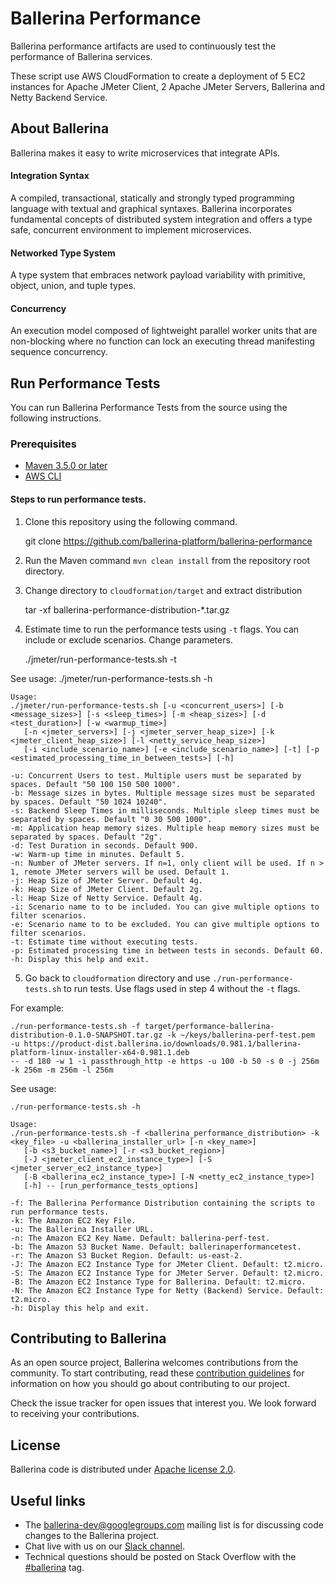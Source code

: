 # Ballerina Performance

Ballerina performance artifacts are used to continuously test the performance of Ballerina services.

These script use AWS CloudFormation to create a deployment of 5 EC2 instances for
Apache JMeter Client, 2 Apache JMeter Servers, Ballerina and Netty Backend Service.


## About Ballerina

Ballerina makes it easy to write microservices that integrate APIs.

#### Integration Syntax
A compiled, transactional, statically and strongly typed programming language with textual and graphical syntaxes. Ballerina incorporates fundamental concepts of distributed system integration and offers a type safe, concurrent environment to implement microservices.

#### Networked Type System
A type system that embraces network payload variability with primitive, object, union, and tuple types.

#### Concurrency
An execution model composed of lightweight parallel worker units that are non-blocking where no function can lock an executing thread manifesting sequence concurrency.

## Run Performance Tests

You can run Ballerina Performance Tests from the source using the following instructions.

### Prerequisites

* [Maven 3.5.0 or later](https://maven.apache.org/download.cgi)
* [AWS CLI](https://aws.amazon.com/cli/)

#### Steps to run performance tests.

1. Clone this repository using the following command.

    git clone https://github.com/ballerina-platform/ballerina-performance

2. Run the Maven command ``mvn clean install`` from the repository root directory.

3. Change directory to `cloudformation/target` and extract distribution

    tar -xf ballerina-performance-distribution-*.tar.gz

4. Estimate time to run the performance tests using `-t` flags. You can include or exclude scenarios. Change parameters.

    ./jmeter/run-performance-tests.sh -t
    
See usage:
    ./jmeter/run-performance-tests.sh -h

    Usage: 
    ./jmeter/run-performance-tests.sh [-u <concurrent_users>] [-b <message_sizes>] [-s <sleep_times>] [-m <heap_sizes>] [-d <test_duration>] [-w <warmup_time>]
       [-n <jmeter_servers>] [-j <jmeter_server_heap_size>] [-k <jmeter_client_heap_size>] [-l <netty_service_heap_size>]
       [-i <include_scenario_name>] [-e <include_scenario_name>] [-t] [-p <estimated_processing_time_in_between_tests>] [-h]
    
    -u: Concurrent Users to test. Multiple users must be separated by spaces. Default "50 100 150 500 1000".
    -b: Message sizes in bytes. Multiple message sizes must be separated by spaces. Default "50 1024 10240".
    -s: Backend Sleep Times in milliseconds. Multiple sleep times must be separated by spaces. Default "0 30 500 1000".
    -m: Application heap memory sizes. Multiple heap memory sizes must be separated by spaces. Default "2g".
    -d: Test Duration in seconds. Default 900.
    -w: Warm-up time in minutes. Default 5.
    -n: Number of JMeter servers. If n=1, only client will be used. If n > 1, remote JMeter servers will be used. Default 1.
    -j: Heap Size of JMeter Server. Default 4g.
    -k: Heap Size of JMeter Client. Default 2g.
    -l: Heap Size of Netty Service. Default 4g.
    -i: Scenario name to to be included. You can give multiple options to filter scenarios.
    -e: Scenario name to to be excluded. You can give multiple options to filter scenarios.
    -t: Estimate time without executing tests.
    -p: Estimated processing time in between tests in seconds. Default 60.
    -h: Display this help and exit.

5. Go back to `cloudformation` directory and use `./run-performance-tests.sh` to run tests. Use flags used in step 4 without the `-t` flags.

For example:

    ./run-performance-tests.sh -f target/performance-ballerina-distribution-0.1.0-SNAPSHOT.tar.gz -k ~/keys/ballerina-perf-test.pem 
    -u https://product-dist.ballerina.io/downloads/0.981.1/ballerina-platform-linux-installer-x64-0.981.1.deb 
    -- -d 180 -w 1 -i passthrough_http -e https -u 100 -b 50 -s 0 -j 256m -k 256m -m 256m -l 256m

See usage:

    ./run-performance-tests.sh -h

    Usage: 
    ./run-performance-tests.sh -f <ballerina_performance_distribution> -k <key_file> -u <ballerina_installer_url> [-n <key_name>]
       [-b <s3_bucket_name>] [-r <s3_bucket_region>]
       [-J <jmeter_client_ec2_instance_type>] [-S <jmeter_server_ec2_instance_type>]
       [-B <ballerina_ec2_instance_type>] [-N <netty_ec2_instance_type>]
       [-h] -- [run_performance_tests_options]
    
    -f: The Ballerina Performance Distribution containing the scripts to run performance tests.
    -k: The Amazon EC2 Key File.
    -u: The Ballerina Installer URL.
    -n: The Amazon EC2 Key Name. Default: ballerina-perf-test.
    -b: The Amazon S3 Bucket Name. Default: ballerinaperformancetest.
    -r: The Amazon S3 Bucket Region. Default: us-east-2.
    -J: The Amazon EC2 Instance Type for JMeter Client. Default: t2.micro.
    -S: The Amazon EC2 Instance Type for JMeter Server. Default: t2.micro.
    -B: The Amazon EC2 Instance Type for Ballerina. Default: t2.micro.
    -N: The Amazon EC2 Instance Type for Netty (Backend) Service. Default: t2.micro.
    -h: Display this help and exit.

## Contributing to Ballerina

As an open source project, Ballerina welcomes contributions from the community. To start contributing, read these [contribution guidelines](https://github.com/ballerina-platform/ballerina-lang/blob/master/CONTRIBUTING.md) for information on how you should go about contributing to our project.

Check the issue tracker for open issues that interest you. We look forward to receiving your contributions.

## License

Ballerina code is distributed under [Apache license 2.0](https://github.com/ballerina-platform/ballerina-lang/blob/master/LICENSE).

## Useful links

* The ballerina-dev@googlegroups.com mailing list is for discussing code changes to the Ballerina project.
* Chat live with us on our [Slack channel](https://ballerina-platform.slack.com/).
* Technical questions should be posted on Stack Overflow with the [#ballerina](https://stackoverflow.com/questions/tagged/ballerina) tag.
